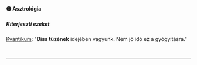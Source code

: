 #### 🟡 Asztrológia

##### Kiterjeszti ezeket

[Kvantikum](../kepzettsegek.szekunder/kvantikum.md): "**Diss tüzének** idejében vagyunk. Nem jó idő ez a gyógyításra."

<br />

---
